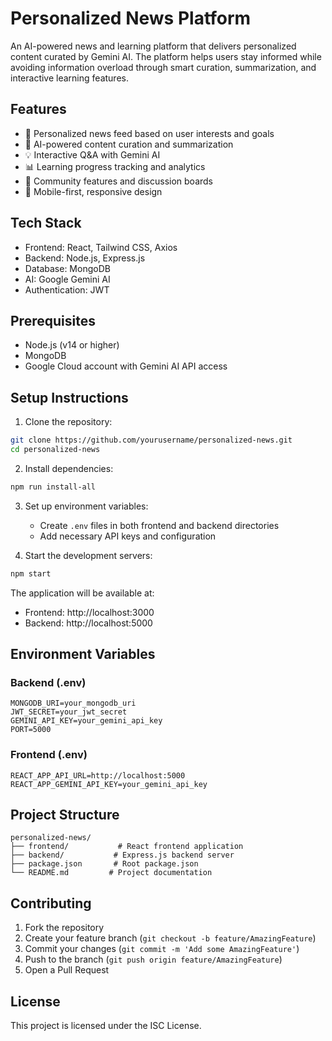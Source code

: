 # Personalized News Platform

An AI-powered news and learning platform that delivers personalized content curated by Gemini AI. The platform helps users stay informed while avoiding information overload through smart curation, summarization, and interactive learning features.

## Features

- 🎯 Personalized news feed based on user interests and goals
- 🤖 AI-powered content curation and summarization
- 💡 Interactive Q&A with Gemini AI
- 📊 Learning progress tracking and analytics
- 👥 Community features and discussion boards
- 📱 Mobile-first, responsive design

## Tech Stack

- Frontend: React, Tailwind CSS, Axios
- Backend: Node.js, Express.js
- Database: MongoDB
- AI: Google Gemini AI
- Authentication: JWT

## Prerequisites

- Node.js (v14 or higher)
- MongoDB
- Google Cloud account with Gemini AI API access

## Setup Instructions

1. Clone the repository:
```bash
git clone https://github.com/yourusername/personalized-news.git
cd personalized-news
```

2. Install dependencies:
```bash
npm run install-all
```

3. Set up environment variables:
   - Create `.env` files in both frontend and backend directories
   - Add necessary API keys and configuration

4. Start the development servers:
```bash
npm start
```

The application will be available at:
- Frontend: http://localhost:3000
- Backend: http://localhost:5000

## Environment Variables

### Backend (.env)
```
MONGODB_URI=your_mongodb_uri
JWT_SECRET=your_jwt_secret
GEMINI_API_KEY=your_gemini_api_key
PORT=5000
```

### Frontend (.env)
```
REACT_APP_API_URL=http://localhost:5000
REACT_APP_GEMINI_API_KEY=your_gemini_api_key
```

## Project Structure

```
personalized-news/
├── frontend/           # React frontend application
├── backend/           # Express.js backend server
├── package.json       # Root package.json
└── README.md         # Project documentation
```

## Contributing

1. Fork the repository
2. Create your feature branch (`git checkout -b feature/AmazingFeature`)
3. Commit your changes (`git commit -m 'Add some AmazingFeature'`)
4. Push to the branch (`git push origin feature/AmazingFeature`)
5. Open a Pull Request

## License

This project is licensed under the ISC License. 